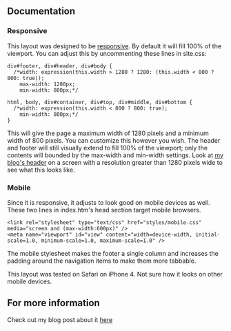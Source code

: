 ## Documentation

### Responsive

This layout was designed to be [responsive](http://www.alistapart.com/articles/responsive-web-design/). By default it will fill 100% of the viewport. You can adjust this by uncommenting these lines in site.css:

    div#footer, div#header, div#body {
      /*width: expression(this.width > 1280 ? 1280: (this.width < 800 ? 800: true));
	    max-width: 1280px;
	    min-width: 800px;*/
      
    html, body, div#container, div#top, div#middle, div#bottom {
      /*width: expression(this.width < 800 ? 800: true);
	    min-width: 800px;*/
    }
      
This will give the page a maximum width of 1280 pixels and a minimum width of 800 pixels. You can customize this however you wish. The header and footer will still visually extend to fill 100% of the viewport; only the contents will bounded by the max-width and min-width settings. Look at [my blog's header](http://www.linecomments.com) on a screen with a resolution greater than 1280 pixels wide to see what this looks like.

### Mobile

Since it is responsive, it adjusts to look good on mobile devices as well. These two lines in index.htm's head section target mobile browsers.

    <link rel="stylesheet" type="text/css" href="styles/mobile.css" media="screen and (max-width:600px)" />
    <meta name="viewport" id="view" content="width=device-width, initial-scale=1.0, minimum-scale=1.0, maximum-scale=1.0" />
    
The mobile stylesheet makes the footer a single column and increases the padding around the navigation items to make them more tabbable.

This layout was tested on Safari on iPhone 4. Not sure how it looks on other mobile devices.

## For more information

Check out my blog post about it [here](http://www.linecomments.com/2012/01/applayout-simple-starting-layout-for.html "Line Comments")